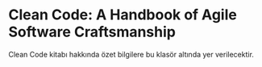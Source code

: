 # Clean Code: A Handbook of Agile Software Craftsmanship

Clean Code kitabı hakkında özet bilgilere bu klasör altında yer verilecektir. 